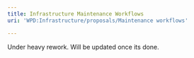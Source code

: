 ```yaml
---
title: Infrastructure Maintenance Workflows
uri: 'WPD:Infrastructure/proposals/Maintenance workflows'

---
```

Under heavy rework. Will be updated once its done.
